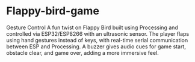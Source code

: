 # Flappy-bird-game
Gesture Control A fun twist on Flappy Bird built using Processing and controlled via ESP32/ESP8266 with an ultrasonic sensor. The player flaps using hand gestures instead of keys, with real-time serial communication between ESP and Processing. A buzzer gives audio cues for game start, obstacle clear, and game over, adding a more immersive feel.
